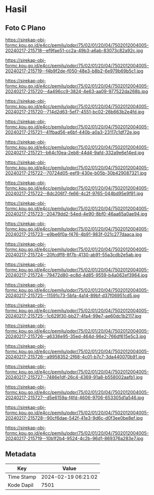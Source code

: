# Hasil

## Foto C Plano

https://sirekap-obj-formc.kpu.go.id/e4cc/pemilu/pdpr/75/02/01/20/04/7502012004005-20240217-215718--ef9fae51-cc2a-49b3-a6ab-83073c82a92c.jpg

https://sirekap-obj-formc.kpu.go.id/e4cc/pemilu/pdpr/75/02/01/20/04/7502012004005-20240217-215719--f4b9f2de-f050-48e3-b8b2-6e979b69b5c1.jpg

https://sirekap-obj-formc.kpu.go.id/e4cc/pemilu/pdpr/75/02/01/20/04/7502012004005-20240217-215720--4a496cc9-3824-4e63-aa09-977522da268b.jpg

https://sirekap-obj-formc.kpu.go.id/e4cc/pemilu/pdpr/75/02/01/20/04/7502012004005-20240217-215720--714d2d63-5ef7-4551-bc02-26b663b2e4fd.jpg

https://sirekap-obj-formc.kpu.go.id/e4cc/pemilu/pdpr/75/02/01/20/04/7502012004005-20240217-215721--41fbad56-e6bf-440b-a0a3-23117c1df72e.jpg

https://sirekap-obj-formc.kpu.go.id/e4cc/pemilu/pdpr/75/02/01/20/04/7502012004005-20240217-215721--b64c10ea-2eb8-44d4-9afd-332a9e6e14ed.jpg

https://sirekap-obj-formc.kpu.go.id/e4cc/pemilu/pdpr/75/02/01/20/04/7502012004005-20240217-215722--70724d05-eef9-430e-b05b-30b429087321.jpg

https://sirekap-obj-formc.kpu.go.id/e4cc/pemilu/pdpr/75/02/01/20/04/7502012004005-20240217-215722--8dc206f7-fe66-4c2f-9765-044bd95e9f91.jpg

https://sirekap-obj-formc.kpu.go.id/e4cc/pemilu/pdpr/75/02/01/20/04/7502012004005-20240217-215723--20479dd2-54ed-4e90-8bf0-46aa65a0ae94.jpg

https://sirekap-obj-formc.kpu.go.id/e4cc/pemilu/pdpr/75/02/01/20/04/7502012004005-20240217-215723--e9be6f0a-f476-4b91-983f-021c277daaca.jpg

https://sirekap-obj-formc.kpu.go.id/e4cc/pemilu/pdpr/75/02/01/20/04/7502012004005-20240217-215724--20fcdff8-8f7b-4130-ab91-55a3cdb2e5ab.jpg

https://sirekap-obj-formc.kpu.go.id/e4cc/pemilu/pdpr/75/02/01/20/04/7502012004005-20240217-215724--79472d80-ec8d-4d85-9559-b4a062ef3964.jpg

https://sirekap-obj-formc.kpu.go.id/e4cc/pemilu/pdpr/75/02/01/20/04/7502012004005-20240217-215725--11591c73-5bfa-4a14-89bf-d37f06951cd5.jpg

https://sirekap-obj-formc.kpu.go.id/e4cc/pemilu/pdpr/75/02/01/20/04/7502012004005-20240217-215725--1c629f30-bb27-4fa4-99e7-ae60dc1b2117.jpg

https://sirekap-obj-formc.kpu.go.id/e4cc/pemilu/pdpr/75/02/01/20/04/7502012004005-20240217-215726--a6336e95-35ed-464d-96e2-766df615e5c3.jpg

https://sirekap-obj-formc.kpu.go.id/e4cc/pemilu/pdpr/75/02/01/20/04/7502012004005-20240217-215726--a9958352-2f68-4c01-b7c7-3da440070b91.jpg

https://sirekap-obj-formc.kpu.go.id/e4cc/pemilu/pdpr/75/02/01/20/04/7502012004005-20240217-215727--7486e1df-26c4-4369-91a8-b558002aafb1.jpg

https://sirekap-obj-formc.kpu.go.id/e4cc/pemilu/pdpr/75/02/01/20/04/7502012004005-20240217-215727--d5e6159a-f4fd-4606-9706-653305d1a546.jpg

https://sirekap-obj-formc.kpu.go.id/e4cc/pemilu/pdpr/75/02/01/20/04/7502012004005-20240217-215728--90cf6dae-542f-41e3-9d6c-d0f3ee0be8ef.jpg

https://sirekap-obj-formc.kpu.go.id/e4cc/pemilu/pdpr/75/02/01/20/04/7502012004005-20240217-215719--10b1f2b4-9524-4c2b-96d1-869376a283e7.jpg


## Metadata

| Key        | Value               |
| ---------- | ------------------- |
| Time Stamp | 2024-02-19 06:21:02 |
| Kode Dapil | 7501                |




